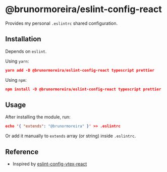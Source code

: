 # @brunormoreira/eslint-config-react

Provides my personal `.eslintrc` shared configuration.

## Installation

Depends on `eslint`.

Using `yarn`:
```json
yarn add -D @brunormoreira/eslint-config-react typescript prettier
```

Using `npm`:
```json
npm install -D @brunormoreira/eslint-config-react typescript prettier
```

## Usage

After installing the module, run:
```json
echo '{ "extends": "@brunormoreira" }' >> .eslintrc
```

Or add it manually to `extends` array (or string) inside `.eslintrc`.

## Reference

* Inspired by [eslint-config-vtex-react](https://www.npmjs.com/package/eslint-config-vtex-react)
